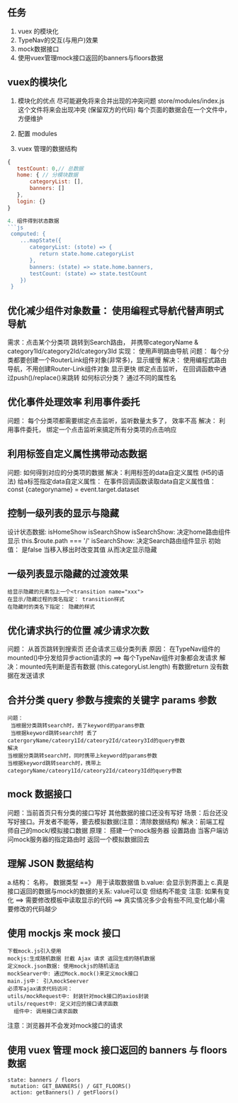 ## 任务
  1. vuex 的模块化
  2. TypeNav的交互(与用户)效果
  3. mock数据接口
  4. 使用vuex管理mock接口返回的banners与floors数据

## vuex的模块化
1. 模块化的优点
   尽可能避免将来合并出现的冲突问题
    store/modules/index.js 这个文件将来会出现冲突 (保留双方的代码)
    每个页面的数据会在一个文件中，方便维护
   
2. 配置 modules

3. vuex 管理的数据结构
```js 
{
   testCount: 0,// 总数据
   home: { // 分模块数据
       categoryList: [],
       banners: []
   },
   login: {}
}

4. 组件得到状态数据
```js
 computed: {
    ...mapState({
       categoryList: (stote) => {
          return state.home.categoryList
       },
       banners: (state) => state.home.banners,
       testCount: (state) => state.testCount
    })
 }
```

## 优化减少组件对象数量： 使用编程式导航代替声明式导航
   需求：点击某个分类项 跳转到Search路由， 并携带categoryName & category1Id/category2Id/category3Id
   实现： 使用声明路由导航<router-link>
   问题： 每个分类都要创建一个RouterLink组件对象(非常多)，显示缓慢
   解决： 使用编程式路由导航，不用创建Router-Link组件对象 显示更快
     绑定点击监听， 在回调函数中通过push()/replace()来跳转
     如何标识分类？ 通过不同的属性名
## 优化事件处理效率 利用事件委托
   问题： 每个分类项都需要绑定点击监听，监听数量太多了， 效率不高
   解决： 利用事件委托， 绑定一个点击监听来搞定所有分类项的点击响应

## 利用标签自定义属性携带动态数据
   问题: 如何得到对应的分类项的数据
   解决：利用标签的data自定义属性 (H5的语法)
    给a标签指定data自定义属性： <a :data-categoryNaem="c1.categoryName">
    在事件回调函数读取data自定义属性值： const {categoryname} = event.target.dataset

## 控制一级列表的显示与隐藏
  设计状态数据: isHomeShow isSearchShow
  isSearchShow: 决定home路由组件显示 this.$route.path === '/'
  isSearchShow: 决定Search路由组件显示
      初始值： 是false
        当移入移出时改变其值 从而决定显示隐藏     

## 一级列表显示隐藏的过渡效果
    给显示隐藏的元素包上一个<transition name="xxx">
    在显示/隐藏过程的类名指定： transition样式
    在隐藏时的类名下指定： 隐藏的样式

## 优化请求执行的位置 减少请求次数
   问题： 从首页跳转到搜索页 还会请求三级分类列表
   原因： 在TypeNav组件的mounted()中分发给异步action请求的 ==> 每个TypeNav组件对象都会发请求
   解决：mounted先判断是否有数据 (this.categoryList.length) 有数据return 没有数据在发送请求 

## 合并分类 query 参数与搜索的关键字 params 参数
    问题：
     当根据分类跳转search时，丢了keyword的params参数
     当根据keyword跳转search时 丢了catergoryName/cateory1Id/cateory2Id/cateory3Id的query参数
    解决
    当根据分类跳转search时，同时携带上keyword的params参数
    当根据keyword跳转search时，携带上categoryName/cateory1Id/cateory2Id/cateory3Id的query参数

## mock 数据接口
  问题：当前首页只有分类的接口写好 其他数据的接口还没有写好
  场景：后台还没写好接口。开发者不能等，要去模拟数据(注意：清除数据结构)
  解决：前端工程师自己的mock/模拟接口数据
   原理：
       搭建一个mock服务器 设置路由
       当客户端访问mock服务器的指定路由时 返回一个模拟数据回去

## 理解 JSON 数据结构
   a.结构： 名称， 数据类型 ==》 用于读取数据值
   b.value: 会显示到界面上
   c.真是接口返回的数据与mock的数据的关系: value可以变 但结构不能变
   注意: 如果有变化 ==> 需要修改模板中读取显示的代码 ==> 真实情况多少会有些不同,变化越小需要修改的代码越少

## 使用 mockjs 来 mock 接口

    下载mock.js引入使用
    mockjs:生成随机数据 拦截 Ajax 请求 返回生成的随机数据
    定义mock.json数据: 使用mockjs的随机语法
    mockSearver中: 通过Mock.mock()来定义mock接口
    main.js中： 引入mockSeerver
    必须写ajax请求代码访问：
    utils/mockRequest中: 封装针对mock接口的axios封装
    utils/request中: 定义对应的接口请求函数
      组件中: 调用接口请求函数
   注意：浏览器并不会发对mock接口的请求
    

## 使用 vuex 管理 mock 接口返回的 banners 与 floors 数据
    state: banners / floors
     mutation: GET_BANNERS() / GET_FLOORS()
     action: getBanners() / getFloors()
